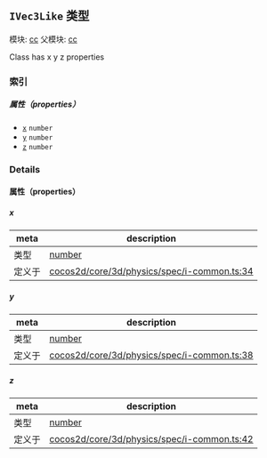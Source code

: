 ## `IVec3Like` 类型



模块: [cc](../modules/cc.md)
父模块: [cc](../modules/cc.md)


Class has x y z properties



### 索引

##### 属性（properties）

  - [`x`](#x) `number` 
  - [`y`](#y) `number` 
  - [`z`](#z) `number` 





### Details


#### 属性（properties）


##### x

> 

| meta | description |
|------|-------------|
| 类型 | <a href="https://developer.mozilla.org/en/JavaScript/Reference/Global_Objects/Number" class="crosslink external" target="_blank">number</a> |
| 定义于 | [cocos2d/core/3d/physics/spec/i-common.ts:34](https://github.com/cocos-creator/engine/blob/2fda22be5638065a190bc4c97da6548631319aba/cocos2d/core/3d/physics/spec/i-common.ts#L34) |



##### y

> 

| meta | description |
|------|-------------|
| 类型 | <a href="https://developer.mozilla.org/en/JavaScript/Reference/Global_Objects/Number" class="crosslink external" target="_blank">number</a> |
| 定义于 | [cocos2d/core/3d/physics/spec/i-common.ts:38](https://github.com/cocos-creator/engine/blob/2fda22be5638065a190bc4c97da6548631319aba/cocos2d/core/3d/physics/spec/i-common.ts#L38) |



##### z

> 

| meta | description |
|------|-------------|
| 类型 | <a href="https://developer.mozilla.org/en/JavaScript/Reference/Global_Objects/Number" class="crosslink external" target="_blank">number</a> |
| 定义于 | [cocos2d/core/3d/physics/spec/i-common.ts:42](https://github.com/cocos-creator/engine/blob/2fda22be5638065a190bc4c97da6548631319aba/cocos2d/core/3d/physics/spec/i-common.ts#L42) |






